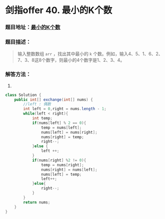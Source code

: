 # 剑指offer 40. 最小的K个数

### 题目地址：[最小的K个数](https://leetcode-cn.com/problems/zui-xiao-de-kge-shu-lcof/)



### 题目描述：

>输入整数数组 `arr` ，找出其中最小的 `k` 个数。例如，输入4、5、1、6、2、7、3、8这8个数字，则最小的4个数字是1、2、3、4。



### 解答方法：

1. 

```java
class Solution {
    public int[] exchange(int[] nums) {
        //left : 偶数
        int left = 0,right = nums.length - 1;
        while(left < right){
            int temp;
            if(nums[left] % 2 == 0){
                temp = nums[left];
                nums[left] = nums[right];
                nums[right] = temp;
                right--;
            }else {
                left ++;
            }
            if(nums[right] %2 != 0){
                temp = nums[right];
                nums[right] = nums[left];
                nums[left] = temp;
                left++;
            }else{
                right--;
            }
        }
        return nums;
    }
}
```